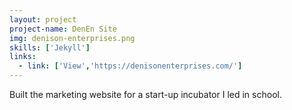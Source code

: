 ```yaml
---
layout: project
project-name: DenEn Site
img: denison-enterprises.png
skills: ['Jekyll']
links:
  - link: ['View','https://denisonenterprises.com/']
---
```


Built the marketing website for a start-up incubator I led in school.
